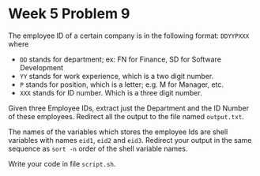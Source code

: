 # Week 5 Problem 9

The employee ID of a certain company is in the following format: ` DDYYPXXX ` where

- ` DD ` stands for department; ex: FN for Finance, SD for Software Development
- ` YY ` stands for work experience, which is a two digit number.
- ` P ` stands for position, which is a letter; e.g. M for Manager, etc.
- ` XXX ` stands for ID number. Which is a three digit number.

Given three Employee IDs, extract just the Department and the ID Number of these employees. Redirect all the output to the file named ` output.txt `.

The names of the variables which stores the employee Ids are shell variables with names ` eid1 `, ` eid2 ` and ` eid3 `. Redirect your output in the same sequence as ` sort -n ` order of the shell variable names.

Write your code in file ` script.sh `.
